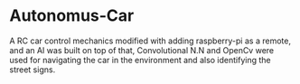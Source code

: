 # Autonomus-Car
A RC car control mechanics modified with adding raspberry-pi as a remote, and an AI was built on top of that, Convolutional N.N and OpenCv were used for navigating the car in the environment and also identifying the street signs.
